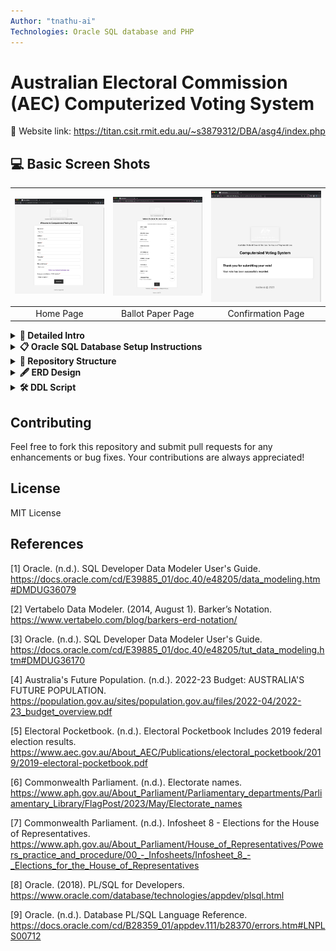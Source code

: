 ```yaml
---
Author: "tnathu-ai"
Technologies: Oracle SQL database and PHP
---
```


# Australian Electoral Commission (AEC) Computerized Voting System

🔗 Website link: https://titan.csit.rmit.edu.au/~s3879312/DBA/asg4/index.php


## 💻 Basic Screen Shots

|<a href="https://titan.csit.rmit.edu.au/~s3879312/DBA/asg4/index.php"><img src="main/images/index.png" alt="Illustration" width="400px"/></a>|<a href="https://titan.csit.rmit.edu.au/~s3879312/DBA/asg4/ballot_paper.php"><img src="main/images/ballot_paper.png" alt="Illustration" width="400px"/></a>|<a href="https://titan.csit.rmit.edu.au/~s3879312/DBA/asg4/confirmation.php"><img src="main/images/confirmation.png" alt="Illustration" width="400px"/></a>|
|:--:|:--:|:--:|
|Home Page|Ballot Paper Page|Confirmation Page|


<details>
<summary><b>📩 Detailed Intro</b></summary>
<p>

The AEC is dedicated to offering Australians an independent electoral service. While ensuring integrity, accuracy, and transparency, the current manual voting system has its challenges. This project aims to transition to a computerised voting system for federal elections, addressing concerns like time efficiency, resource allocation, and environmental impact.

## Project Scope
This project's initial phase focuses on federal general elections for the House of Representatives. The following are out of scope:
Senate federal general elections:
+ Federal by-elections
+ State and territory elections
+ City and Shire Council elections
+ Referendums
+ Other AEC services

## Important Notes
Ballot vs Issuance Record: The Ballot is the digital equivalent of the ballot paper. It captures voters' preferences but cannot be associated with any voter. The Issuance Record, on the other hand, records when and where a ballot is issued to a specific voter. It tracks who has voted but should not be used to track down the ballot issued and cast by a specific voter.
Informal Ballots: The database should accommodate both formal and informal ballots. Informal ballots should be identified and eliminated from the counting process. A formal ballot must have a preference cast for each candidate. If there are n candidates, they must be numbered from 1 to n.

**Ballot Paper Preferences** 
+ Make sure to store the preference input as is without any data cleaning (replicate paper ballot format)
+ Ensure to correctly handle the potential insertion of NULL or other unwanted values.

</p>
</details>


<details>
<summary><b>📋 Oracle SQL Database Setup Instructions</b></summary>
<p>

## Oracle Credentials Setup

|<a href="#"><img src="main/images/oracle_table_UI.png" alt="Relational Design" width="500px"/></a>|<a href="#"><img src="main/images/oracle_UI.png" alt="Logical Design" width="1500px"/></a>|
|:--:|:--:|
|Oracle Tables|Oracle Connection|


To connect to your Oracle database, you need to modify the `db_connection.php` file with your database credentials:

1. Open `db_connection.php` in your preferred code editor.
2. Locate the following lines:

   ```php
    $username = 'REPLACE_WITH_YOUR_USERNAME';
    $password = 'REPLACE_WITH_YOUR_PASSWORD';
    $servername = 'REPLACE_WITH_YOUR_SERVER_NAME';
    $servicename = 'REPLACE_WITH_YOUR_SERVICE_NAME';
    $connection = $servername . "/" . $servicename;
   ```

3. Replace `YOUR_USERNAME_HERE`, `YOUR_PASSWORD_HERE`, `YOUR_HOST_HERE`, `YOUR_PORT_HERE`, and `YOUR_SID_HERE` with your actual Oracle database credentials.
4. Save the changes and close the file.

Ensure you keep your credentials safe and do not commit the `db_connection.php` file with actual credentials to public repositories for security reasons.

**We've taken the liberty to pre-populate the database for you! :tada: If you face any issues like no data or data loss in the Oracle database, don't panic. Just follow these steps:**

1. Run the script `DDL_script.ddl`
2. Run the script `insert_as4.sql`

### **Pre-Requisites**
Before diving in, ensure you have:
- Oracle SQL Server up and running :rocket:
- User role with permissions to create and modify tables :shield:

### **Let's Understand the Data Structure**

#### **Party Table**
- Contains info on political parties.
- Parties included:
  * Liberal Democrats (LDP)
  * Australian Labor Party (ALP)
  * ... and many more!

#### **Electorate Table**
- Houses electorate details.
- For example, `Hotham` electorate has:
  * Historical date: January 1, 2023
  * 50,000 historical voters
  * Placeholder for the current MP

#### **Election Table**
- Info on each election.
- Two federal elections predefined for `Hotham` and `Melbourne` on May 21, 2022.

#### **Voter Table**
- Voter registration details.
- Voters like `Joe Bloggs` and `Penny Chan` are predefined!

#### **Candidate Table**
- Data of election candidates.
- Examples:
  * Edward SOK from LDP in Hotham
  * Clare O'NEIL from ALP in Hotham

#### **Election Event Table**
- Contains election-specific events.
- Events predefined for both `Hotham` and `Melbourne`.

#### **Ballot Issuance Table**
- Note: No predefined data here as per requirements.

### **Implementation**

Use the SQL statements in `insert_as4.sql` to insert the above data. Remember to execute in the order mentioned above to ensure data integrity. Once done, you're all set to query or manipulate the data as you see fit!
</p>
</details>

<details>
<summary><b>🌿 Repository Structure</b></summary>
<p>

```
.
└── DBA
    └── asg4
        ├── 404.html                # Custom 404 error page for any unmatched routes or missing pages
        ├── Oracle_SQL              # Folder containing SQL scripts related to Oracle DB
        │   ├── DDL_script.ddl      # Script containing Data Definition Language commands for database setup
        │   └── insert_as4.sql      # Script for inserting sample data into the database
        ├── README.md               # Documentation about the project, how to set up, and other relevant details
        ├── ballot_paper.php        # Contains the actual ballot paper for voting
        ├── confirmation.php        # Page displayed after a user has successfully voted
        ├── css                     # Folder containing stylesheets
        │   └── styles.css          # Stylesheet for the entire website to ensure consistent design
        ├── db_connection.php       # PHP script to establish a connection to the Oracle database
        ├── footer.php              # Contains the common footer elements that can be included across pages
        ├── header.php              # Contains the common header elements and navigation that can be included across pages
        ├── htaccess                # Configuration file for use on web servers running Apache
        ├── images                  # Folder containing images used across the website
        │   ├── Logical.png         # Image representation of the logical database schema
        │   ├── Relational.png      # Image representation of the relational database schema
        │   ├── ballot_paper.png    # Image representation of the ballot paper
        │   ├── confirmation.png    # Image displayed on the confirmation page
        │   ├── dhr-logo.png        # Logo image for DHR 
        │   ├── index.png           # Main image for the index or landing page
        │   ├── logo.ico            # Website favicon
        │   └── logo.png            # Primary logo for the website
        ├── index.php               # The main landing page where users start the voting process
        ├── js                      # Folder containing JavaScript files
        │   ├── constants.js        # JavaScript file containing any constants required across multiple JS files
        │   └── scripts.js          # Contains JavaScript functions used across the site
        ├── process_ballot.php      # Processes the vote once the ballot paper is submitted
        ├── sample_data             # Folder containing sample data and schema for the assignment
        │   ├── Sample Data for Assignment 4.txt     # Text file with sample data for the assignment
        │   └── Sample Schema Subset.pdf             # PDF containing a subset of the schema for the assignment
        └── validate_voter.php      # Validates if the user is eligible to vote or has already voted

```
</p>
</details>

<details>
<summary><b>🖋️ ERD Design</b></summary>
<p>

|<a href="#"><img src="main/images/Relational.png" alt="Relational Design" width="700px"/></a>|<a href="#"><img src="main/images/Logical.png" alt="Logical Design" width="700px"/></a>|
|:--:|:--:|
|Relational Design|Logical Design|

</p>
</details>

<details>
<summary><b>🛠️ DDL Script</b></summary>
<p>

|<a href="#"><img src="main/images/Initial_DDL_code.svg" alt="DDL" width="1500px"/></a>|
|:--:|
|DDL Script|

</p>
</details>

## Contributing

Feel free to fork this repository and submit pull requests for any enhancements or bug fixes. Your contributions are always appreciated!

## License

MIT License

## References

[1] Oracle. (n.d.). SQL Developer Data Modeler User's Guide. https://docs.oracle.com/cd/E39885_01/doc.40/e48205/data_modeling.htm#DMDUG36079

[2] Vertabelo Data Modeler. (2014, August 1). Barker’s Notation. https://www.vertabelo.com/blog/barkers-erd-notation/

[3] Oracle. (n.d.). SQL Developer Data Modeler User's Guide. https://docs.oracle.com/cd/E39885_01/doc.40/e48205/tut_data_modeling.htm#DMDUG36170

[4] Australia's Future Population. (n.d.). 2022-23 Budget: AUSTRALIA'S FUTURE POPULATION. https://population.gov.au/sites/population.gov.au/files/2022-04/2022-23_budget_overview.pdf

[5] Electoral Pocketbook. (n.d.). Electoral Pocketbook Includes 2019 federal election results. https://www.aec.gov.au/About_AEC/Publications/electoral_pocketbook/2019/2019-electoral-pocketbook.pdf

[6] Commonwealth Parliament. (n.d.). Electorate names. https://www.aph.gov.au/About_Parliament/Parliamentary_departments/Parliamentary_Library/FlagPost/2023/May/Electorate_names

[7] Commonwealth Parliament. (n.d.). Infosheet 8 - Elections for the House of Representatives. https://www.aph.gov.au/About_Parliament/House_of_Representatives/Powers_practice_and_procedure/00_-_Infosheets/Infosheet_8_-_Elections_for_the_House_of_Representatives

[8] Oracle. (2018). PL/SQL for Developers. https://www.oracle.com/database/technologies/appdev/plsql.html

[9] Oracle. (n.d.). Database PL/SQL Language Reference. https://docs.oracle.com/cd/B28359_01/appdev.111/b28370/errors.htm#LNPLS00712
 

